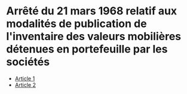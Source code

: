 # Arrêté du 21 mars 1968 relatif aux modalités de publication de l'inventaire des valeurs mobilières détenues en portefeuille par les sociétés

- [Article 1](article-1.md)
- [Article 2](article-2.md)

